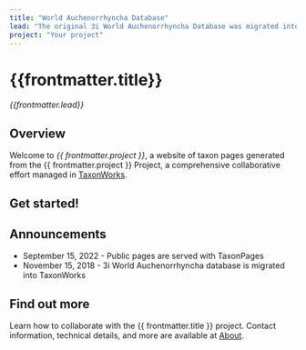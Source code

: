```yaml
---
title: "World Auchenorrhyncha Database"
lead: "The original 3i World Auchenorrhyncha Database was migrated into TaxonWorks and now served with TaxonPages"
project: "Your project"
---
```

   
# {{frontmatter.title}}
_{{frontmatter.lead}}_

## Overview
Welcome to *{{ frontmatter.project }}*, a website of taxon pages generated from the {{ frontmatter.project }} Project, a comprehensive collaborative effort managed in [TaxonWorks](https://taxonworks.org). 

## Get started!
<autocomplete-otu class="w-80"/>

## Announcements
* September 15, 2022 - Public pages are served with TaxonPages
* November 15, 2018 - 3i World Auchenorrhyncha database is migrated into TaxonWorks

## Find out more
Learn how to collaborate with the {{ frontmatter.title }} project. Contact information, technical details, and more are available at [About](/about).
